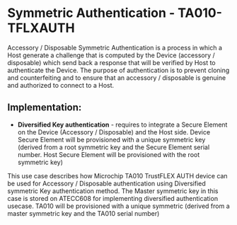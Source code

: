 # Symmetric Authentication - TA010-TFLXAUTH

Accessory / Disposable Symmetric Authentication is a process in which a Host generate a challenge that is computed by the Device (accessory / disposable) which send back a response that will be verified by Host to authenticate the Device. The purpose of authentication is to prevent cloning and counterfeiting and to ensure that an accessory / disposable is genuine and authorized to connect to a Host.

## Implementation:

- **Diversified Key authentication** - requires to integrate a Secure Element on the Device (Accessory / Disposable) and the Host side. Device Secure Element will be provisioned with a unique symmetric key (derived from a root symmetric key and the Secure Element serial number. Host Secure Element will be provisioned with the root symmetric key)

This use case describes how Microchip TA010 TrustFLEX AUTH device can be used for Accessory / Disposable authentication using Diversified symmetric Key authentication method.
The Master symmetric key in this case is stored on ATECC608 for implementing diversified authentication usecase. TA010 will be provisioned with a unique symmetric (derived from a master symmetric key and the TA010 serial number)